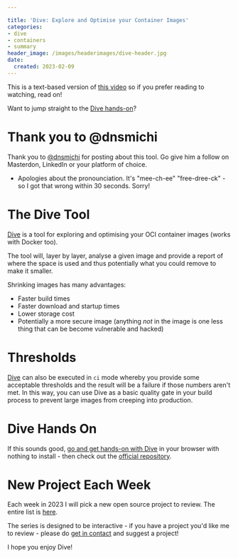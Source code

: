 ```yaml
---

title: 'Dive: Explore and Optimise your Container Images'
categories:
- dive
- containers
- summary
header_image: /images/headerimages/dive-header.jpg
date:
  created: 2023-02-09
---
```


This is a text-based version of [this video](https://www.youtube.com/watch?v=giKfx2ScfHM) so if you prefer reading to watching, read on!

<!-- more -->

Want to jump straight to the [Dive hands-on](http://killercoda.com/agardnerit/scenario/dive)? 

# Thank you to @dnsmichi
Thank you to [@dnsmichi](https://dnsmichi.at) for posting about this tool. Go give him a follow on Masterdon, LinkedIn or your platform of choice.

* Apologies about the pronounciation. It's "mee-ch-ee" "free-dree-ck" - so I got that wrong within 30 seconds. Sorry!

# The Dive Tool
[Dive](https://github.com/wagoodman/dive) is a tool for exploring and optimising your OCI container images (works with Docker too).

The tool will, layer by layer, analyse a given image and provide a report of where the space is used and thus potentially what you could remove to make it smaller.

Shrinking images has many advantages:

- Faster build times
- Faster download and startup times
- Lower storage cost
- Potentially a more secure image (anything *not* in the image is one less thing that can be become vulnerable and hacked)

# Thresholds
[Dive](https://github.com/wagoodman/dive) can also be executed in `ci` mode whereby you provide some acceptable thresholds and the result will be a failure if those numbers aren't met. In this way, you can use Dive as a basic quality gate in your build process to prevent large images from creeping into production.

# Dive Hands On
If this sounds good, [go and get hands-on with Dive](https://killercoda.com/agardnerit/scenario/dive) in your browser with nothing to install - then check out the [official repository](https://github.com/wagoodman/dive).

# New Project Each Week
Each week in 2023 I will pick a new open source project to review. The entire list is [here](https://agardner.net/project-intros).

The series is designed to be interactive - if you have a project you'd like me to review - please do [get in contact](https://agardner.net/contact) and suggest a project!

I hope you enjoy Dive!